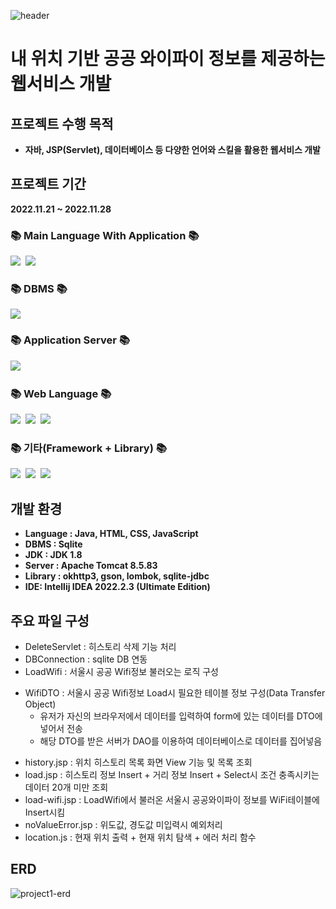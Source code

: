 
![header](https://capsule-render.vercel.app/api?type=waving&color=auto&height=300&section=header&text=Open-Wifi%20Project&fontSize=60)

<h1>내 위치 기반 공공 와이파이 정보를 제공하는 웹서비스 개발</h1>

## 프로젝트 수행 목적 ##
* **자바, JSP(Servlet), 데이터베이스 등 다양한 언어와 스킬을 활용한 웹서비스 개발**

## 프로젝트 기간 ##
**2022.11.21 ~ 2022.11.28**

<h3>📚 Main Language With Application 📚</h3>
<p>
  <img src="https://img.shields.io/badge/Java-3366FF?style=flat-square&logo=Java&logoColor=white"/></a>&nbsp
  <img src="https://img.shields.io/badge/JSP-FF5200?style=flat-square&logo=JSP&logoColor=white"/></a>&nbsp
</p>

<h3>📚 DBMS 📚</h3>
  <img src="https://img.shields.io/badge/Sqlite-003B57?style=flat-square&logo=Sqlite&logoColor=white"/></a>
<p>

<h3>📚 Application Server 📚</h3>
<p>
  <img src="https://img.shields.io/badge/Apache Tomcat 8.5-FBDC75?style=flat-square&logo=Apache Tomcat&logoColor=black"/></a>&nbsp
</p>

<h3>📚 Web Language 📚</h3>
<p>
  <img src="https://img.shields.io/badge/HTML5-FF0000?style=flat-square&logo=HTML5&logoColor=white"/></a>&nbsp
  <img src="https://img.shields.io/badge/CSS-0066FF?style=flat-square&logo=css3&logoColor=white"/></a>&nbsp
  <img src="https://img.shields.io/badge/Javascript-FFFF33?style=flat-square&logo=javascript&logoColor=white"/></a>
</p>

<h3>📚 기타(Framework + Library) 📚</h3>
<p>
  <img src="https://img.shields.io/badge/JSON-000000?style=flat-square&logo=JSON&logoColor=white"/></a>&nbsp
  <img src="https://img.shields.io/badge/JQuery-0769AD?style=flat-square&logo=Jquery&logoColor=white"/></a>&nbsp
  <img src="https://img.shields.io/badge/bootstrap-7952B3?style=flat-square&logo=bootstrap&logoColor=white"/></a>&nbsp
</p>

## 개발 환경 ##
* **Language : Java, HTML, CSS, JavaScript**
* **DBMS : Sqlite**
* **JDK : JDK 1.8**
* **Server : Apache Tomcat 8.5.83**
* **Library : okhttp3, gson, lombok, sqlite-jdbc**
* **IDE: Intellij IDEA 2022.2.3 (Ultimate Edition)**

## 주요 파일 구성 ##
* DeleteServlet : 히스토리 삭제 기능 처리
* DBConnection : sqlite DB 연동
* LoadWifi : 서울시 공공 Wifi정보 불러오는 로직 구성
+ WifiDTO : 서울시 공공 Wifi정보 Load시 필요한 테이블 정보 구성(Data Transfer Object)
  - 유저가 자신의 브라우저에서 데이터를 입력하여 form에 있는 데이터를 DTO에 넣어서 전송
  - 해당 DTO를 받은 서버가 DAO를 이용하여 데이터베이스로 데이터를 집어넣음
* history.jsp : 위치 히스토리 목록 화면 View 기능 및 목록 조회
* load.jsp : 히스토리 정보 Insert + 거리 정보 Insert + Select시 조건 충족시키는 데이터 20개 미만 조회
* load-wifi.jsp : LoadWifi에서 불러온 서울시 공공와이파이 정보를 WiFi테이블에 Insert시킴
* noValueError.jsp : 위도값, 경도값 미입력시 예외처리
* location.js : 현재 위치 출력 + 현재 위치 탐색 + 에러 처리 함수

## ERD ##
![project1-erd](https://user-images.githubusercontent.com/110509654/204237094-61fe947d-7954-4da9-a9da-a74f87baf7b5.PNG)

